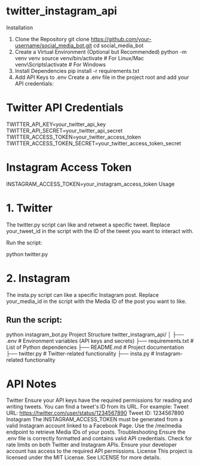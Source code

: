# twitter_instagram_api

Installation
1. Clone the Repository
git clone https://github.com/your-username/social_media_bot.git
cd social_media_bot
2. Create a Virtual Environment (Optional but Recommended)
python -m venv venv
source venv/bin/activate  # For Linux/Mac
venv\Scripts\activate     # For Windows
3. Install Dependencies
pip install -r requirements.txt
4. Add API Keys to .env
Create a .env file in the project root and add your API credentials:

# Twitter API Credentials
TWITTER_API_KEY=your_twitter_api_key
TWITTER_API_SECRET=your_twitter_api_secret
TWITTER_ACCESS_TOKEN=your_twitter_access_token
TWITTER_ACCESS_TOKEN_SECRET=your_twitter_access_token_secret

# Instagram Access Token
INSTAGRAM_ACCESS_TOKEN=your_instagram_access_token
Usage
# 1. Twitter 
The twitter.py script can like and retweet a specific tweet. Replace your_tweet_id in the script with the ID of the tweet you want to interact with.

Run the script:

python twitter.py

# 2. Instagram 
The insta.py script can like a specific Instagram post. Replace your_media_id in the script with the Media ID of the post you want to like.

## Run the script:

python instagram_bot.py
Project Structure
twitter_instagram_api/
│
├── .env                    # Environment variables (API keys and secrets)
├── requirements.txt        # List of Python dependencies
├── README.md               # Project documentation
├── twitter.py          # Twitter-related functionality
├── insta.py        # Instagram-related functionality

# API Notes
Twitter
Ensure your API keys have the required permissions for reading and writing tweets.
You can find a tweet's ID from its URL. For example:
Tweet URL: https://twitter.com/user/status/1234567890
Tweet ID: 1234567890
Instagram
The INSTAGRAM_ACCESS_TOKEN must be generated from a valid Instagram account linked to a Facebook Page.
Use the /me/media endpoint to retrieve Media IDs of your posts.
Troubleshooting
Ensure the .env file is correctly formatted and contains valid API credentials.
Check for rate limits on both Twitter and Instagram APIs.
Ensure your developer account has access to the required API permissions.
License
This project is licensed under the MIT License. See LICENSE for more details.









